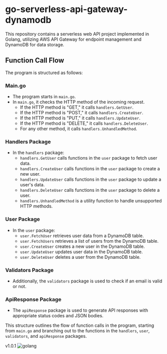 # go-serverless-api-gateway-dynamodb
This repository contains a serverless web API project implemented in Golang, utilizing AWS API Gateway for endpoint management and DynamoDB for data storage. 

## Function Call Flow

The program is structured as follows:

### Main.go

- The program starts in `main.go`.
- In `main.go`, it checks the HTTP method of the incoming request.
  - If the HTTP method is "GET," it calls `handlers.GetUser`.
  - If the HTTP method is "POST," it calls `handlers.CreateUser`.
  - If the HTTP method is "PUT," it calls `handlers.UpdateUser`.
  - If the HTTP method is "DELETE," it calls `handlers.DeleteUser`.
  - For any other method, it calls `handlers.UnhandledMethod`.

### Handlers Package

- In the `handlers` package:
  - `handlers.GetUser` calls functions in the `user` package to fetch user data.
  - `handlers.CreateUser` calls functions in the `user` package to create a new user.
  - `handlers.UpdateUser` calls functions in the `user` package to update a user's data.
  - `handlers.DeleteUser` calls functions in the `user` package to delete a user.
  - `handlers.UnhandledMethod` is a utility function to handle unsupported HTTP methods.

### User Package

- In the `user` package:
  - `user.FetchUser` retrieves user data from a DynamoDB table.
  - `user.FetchUsers` retrieves a list of users from the DynamoDB table.
  - `user.CreateUser` creates a new user in the DynamoDB table.
  - `user.UpdateUser` updates user data in the DynamoDB table.
  - `user.DeleteUser` deletes a user from the DynamoDB table.

### Validators Package

- Additionally, the `validators` package is used to check if an email is valid or not.

### ApiResponse Package

- The `apiResponse` package is used to generate API responses with appropriate status codes and JSON bodies.

This structure outlines the flow of function calls in the program, starting from `main.go` and branching out to the functions in the `handlers`, `user`, `validators`, and `apiResponse` packages.

v1.0.1
![golang](https://fgp.dev/static/media/GolangDevelopmentBanner.aba7a1d6.jpg)